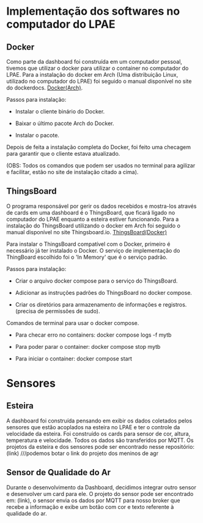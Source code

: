 # Implementação dos softwares no computador do LPAE

## Docker
Como parte da dashboard foi construída em um computador pessoal, tivemos que utilizar o docker para utilizar o container no computador do LPAE. Para a instalação do docker em Arch (Uma distribuição Linux, utilizado no computador do LPAE) foi seguido o manual disponível no site do dockerdocs. [Docker(Arch)](https://docs.docker.com/desktop/setup/install/linux/archlinux/).


Passos para instalação:

- Instalar o cliente binário do Docker.

- Baixar o último pacote Arch do Docker.

- Instalar o pacote.

Depois de feita a instalação completa do Docker, foi feito uma checagem para garantir que o cliente estava atualizado.

(OBS: Todos os comandos que podem ser usados no terminal para agilizar e facilitar, estão no site de instalação citado a cima).

## ThingsBoard
O programa responsável por gerir os dados recebidos e mostra-los através de cards em uma dashboard é o ThingsBoard, que ficará ligado no computador do LPAE enquanto a esteira estiver funcionando. Para a instalação do ThingsBoard utilizando o docker em Arch foi seguido o manual disponível no site Thingsboard.io. [ThingsBoard(Docker)](https://thingsboard.io/docs/user-guide/install/docker/)

Para instalar o ThingsBoard compatível com o Docker, primeiro é necessário já ter instalado o Docker. O serviço de implementação do ThingBoard escolhido foi o 'In Memory' que é o serviço padrão.


Passos para instalação:

- Criar o arquivo docker compose para o serviço do ThingsBoard.

- Adicionar as instruções padrões do ThingsBoard no docker compose.

- Criar os diretórios para armazenamento de informações e registros. (precisa de permissões de sudo).


Comandos de terminal para usar o docker compose.

- Para checar erro no containers: docker compose logs -f mytb

- Para poder parar o container: docker compose stop mytb

- Para iniciar o container: docker compose start 

# Sensores

## Esteira

A dashboard foi construída pensando em exibir os dados coletados pelos sensores que estão acoplados na esteira no LPAE e ter o controle da velocidade da esteira. Foi construído os cards para sensor de cor, altura, temperatura e velocidade. Todos os dados são transferidos por MQTT.
Os projetos da esteira e dos sensores pode ser encontrado nesse repositório: (link)
///podemos botar o link do projeto dos meninos de agr

## Sensor de Qualidade do Ar

Durante o desenvolvimento da Dashboard, decidimos integrar outro sensor e desenvolver um card para ele. O projeto do sensor pode ser encontrado em: (link), o sensor envia os dados por MQTT para nosso broker que recebe a informação e exibe um botão com cor e texto referente à qualidade do ar.
